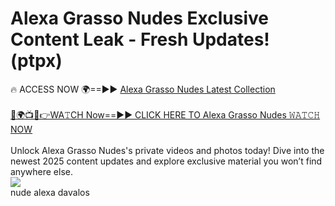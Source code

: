 # Alexa Grasso Nudes Exclusive Content Leak - Fresh Updates! (ptpx)

🔥 ACCESS NOW 🌍==►► <a href="https://tinyurl.com/2mz8nhtm" rel="nofollow">Alexa Grasso Nudes Latest Collection</a>
<br><br>
[🔴🌍📺📱👉WA𝚃CH Now==►► CLICK HERE TO Alexa Grasso Nudes 𝚆𝙰𝚃𝙲𝙷 NOW](https://tinyurl.com/2mz8nhtm)
<br><br>
Unlock Alexa Grasso Nudes's private videos and photos today! Dive into the newest 2025 content updates and explore exclusive material you won’t find anywhere else.
<br>
<a href="https://tinyurl.com/2mz8nhtm" rel="nofollow" data-target="animated-image.originalLink"><img src="https://camo.githubusercontent.com/8a4f000d20f83aca3bf7ec5f350d767afa0574a8a352519fd8cfa583a6f93a33/68747470733a2f2f692e696d6775722e636f6d2f644a486b345a712e676966" data-canonical-src="https://i.imgur.com/dJHk4Zq.gif" style="max-width: 100%; display: inline-block;" data-target="animated-image.originalImage"></a>
<br>
nude alexa davalos